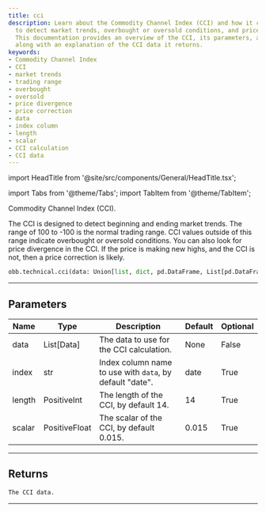 ```yaml
---
title: cci
description: Learn about the Commodity Channel Index (CCI) and how it can be used
  to detect market trends, overbought or oversold conditions, and price divergence.
  This documentation provides an overview of the CCI, its parameters, and its calculation,
  along with an explanation of the CCI data it returns.
keywords:
- Commodity Channel Index
- CCI
- market trends
- trading range
- overbought
- oversold
- price divergence
- price correction
- data
- index column
- length
- scalar
- CCI calculation
- CCI data
---
```


import HeadTitle from '@site/src/components/General/HeadTitle.tsx';

<HeadTitle title="technical /cci - Reference | OpenBB Platform Docs" />

<!-- markdownlint-disable MD012 MD031 MD033 -->

import Tabs from '@theme/Tabs';
import TabItem from '@theme/TabItem';

Commodity Channel Index (CCI).

The CCI is designed to detect beginning and ending market trends.
The range of 100 to -100 is the normal trading range. CCI values outside of this
range indicate overbought or oversold conditions. You can also look for price
divergence in the CCI. If the price is making new highs, and the CCI is not,
then a price correction is likely.

```python wordwrap
obb.technical.cci(data: Union[list, dict, pd.DataFrame, List[pd.DataFrame], pd.Series, List[pd.Series], numpy.ndarray, Data, List[Data]], index: str = date, length: int = 14, scalar: float = 0.015)
```

---

## Parameters

<Tabs>
<TabItem value="standard" label="Standard">

| Name | Type | Description | Default | Optional |
| ---- | ---- | ----------- | ------- | -------- |
| data | List[Data] | The data to use for the CCI calculation. | None | False |
| index | str | Index column name to use with `data`, by default "date". | date | True |
| length | PositiveInt | The length of the CCI, by default 14. | 14 | True |
| scalar | PositiveFloat | The scalar of the CCI, by default 0.015. | 0.015 | True |
</TabItem>

</Tabs>

---

## Returns

```python wordwrap
The CCI data.
```

---

